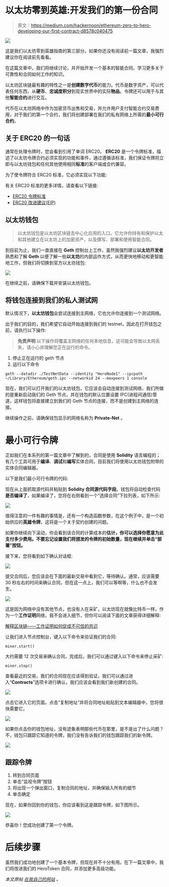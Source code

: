 # 以太坊零到英雄:开发我们的第一份合同

> 原文：<https://medium.com/hackernoon/ethereum-zero-to-hero-developing-our-first-contract-d8578c040475>

![](img/b4408942405f342b42550405bc1eedd7.png)

这是我们以太坊零到英雄指南的第三部分。如果你还没有阅读前一篇文章，我强烈建议你在阅读前先看看。

在这篇文章中，我们将继续讨论，并开始开发一个基本的智能合同，学习更多关于可靠性和合同如何工作的知识。

以太坊区块链最有趣的特性之一是**创建数字代币**的能力。代币是数字资产，可以代表任何东西，从**硬币**、**忠诚度积分**到现实世界中的实际**物品**。令牌还可以用于与其他**智能合约**进行交互。

代币在以太坊网络中作为加密货币出售和交易，并允许用户支付智能合约交易费用，对于我们的第一个合约，我们将创建部署在我们的私有网络上所需的**最小可行合约**。

## 关于 ERC20 的一句话

通常在处理令牌时，您会看到引用了单词 ERC20。 **ERC20** 是一个令牌标准，描述了以太坊令牌合约必须实现的功能和事件，通过遵循该标准，我们保证令牌将立即与以太坊钱包和任何其他使用相同**标准**的客户端或合约兼容。

为了使令牌符合 ERC20 标准，它必须实现以下功能:

有关 ERC20 标准的更多详情，请查看以下链接:

*   [ERC20 令牌标准](https://theethereum.wiki/w/index.php/ERC20_Token_Standard)
*   [ERC20 改进建议(EIP)](https://github.com/ethereum/EIPs/blob/master/EIPS/eip-20-token-standard.md)

## 以太坊钱包

> 以太坊钱包是以太坊区块链去中心化应用的入口。它允许你持有和保护以太和其他建立在以太坊上的加密资产，以及撰写、部署和使用智能合同。

到目前为止，我们一直直接在 **Geth** 控制台上工作，虽然我强烈建议**以太坊开发者**熟悉和了解 **Geth** 以便了解一些**以太坊**的内部运作方式，从而更快地移动和更智能地工作，但我们将切换到官方以太坊钱包:

![](img/25b461b708d5fd5a7f034aa06b9702f1.png)

在继续之前，请确保下载并安装以太坊钱包。

## 将钱包连接到我们的私人测试网

默认情况下，**以太坊钱包**会尝试连接到主网络，它也允许你连接到一个测试网络。

出于我们的目的，我们希望它自动开始连接到我们的 testnet，因此在打开钱包之前，请执行以下操作:

> **免责声明**:以下操作将覆盖主网络的任何本地信息，这可能会导致以太网丢失，请小心并理解您正在运行的命令。

1.  停止正在运行的 geth 节点
2.  运行以下命令

`geth --datadir ./TestNetData --identity "HeroNode1" --ipcpath ~/Library/Ethereum/geth.ipc --networkid 24 --maxpeers 1 console`

现在，我们可以打开我们的以太坊钱包，它应该会自动连接到测试网络，我们所做的是重新启动我们的 Geth 节点，并在钱包的默认位置设置 IPC(进程间通信)管道，这样钱包将直接建立到我们的 Geth 节点的连接，而不是创建到主网络的连接。

继续操作之前，请确保钱包显示的网络名称为 **Private-Net** 。

# 最小可行令牌

正如我们在本系列的第一篇文章中了解到的，合同是使用 **Solidity** 语言编程的；有几个工具可用于**编译**、**调试**和**编写**实体合同，目前我们将使用以太坊钱包附带的实体合同编辑器。

以下是我们最小可行令牌的代码:

现在从上面抓取源代码并粘贴到 **Solidity 合同源代码字段**。钱包将自动检查代码**是否编译了**，如果编译了，您将在右侧看到一个“选择合同”下拉列表，如下所示:

![](img/a699da0075a3230c53a599b92aa7aea7.png)

值得注意的一件有趣的事情是，还有一个构造函数参数，在这个例子中，是一个初始供应的**英雄令牌**，这将是一个关于契约创建的问题。

如果你继续向下滚动，你会看到该合同的计算成本的**估计，你可以选择你愿意为此支付多少费用。不要忘记设置我们将颁发的令牌的初始数量，现在继续并单击“部署”按钮。**

接下来，您将看到如下确认对话框:

![](img/de46351abe73c40fab97ebb48a5667fd.png)

提交合同后，您应该会在下面的最新交易中看到它，等待确认。通常，应该需要 30 秒左右的时间来确认合同，但在这一点上，我们可以等啊等，什么也不会发生。

![](img/aa9a88a2c6f816f327a0275fa91da8aa.png)

这是因为网络中没有其他节点，也没有人在采矿，以太坊现在就像比特币一样，作为一个**工作证明**网络，我不会进入细节，但你可以阅读下面的文章获得详细解释:

[解释区块链——工作证明如何促成不可信的共识](https://keepingstock.net/explaining-blockchain-how-proof-of-work-enables-trustless-consensus-2abed27f0845)

让我们进入节点控制台，键入以下命令来验证我们的合同:

`miner.start()`

大约需要 12 次交易来确认合同，完成后，我们可以通过键入以下命令来停止采矿:

`miner.stop()`

查看最近的交易，我们的合同现在应该得到验证，我们可以通过进入“**Contracts**”选项卡进行确认，我们应该会看到我们新创建的合同。

![](img/0fe7a624e5b11101935b7368e4506b13.png)

点击它进入它的页面。点击“复制地址”并将合同地址粘贴到文本编辑器中，您将很快需要它。

![](img/8961bc5959a4dfc48e1f70ccb4158b92.png)

如果你点击你的钱包地址，没有迹象表明那些代币在那里，是不是出了什么问题？不，钱包只跟踪它知道的令牌，我们没有告诉我们的钱包跟踪我们的新令牌。

![](img/e19313cf8bd345eab17189277ae8f8d5.png)

## 跟踪令牌

1.  转到合同页面
2.  单击“监视令牌”按钮
3.  将出现一个弹出窗口，复制合同的地址，并确保输入所有的细节
4.  单击确定

现在，如果你回到你的钱包，你应该看到这是跟踪令牌，如下图所示。

![](img/6e3f124034ea27538a5a9116aba83dd0.png)

恭喜你！您成功创建了第一个令牌。

# 后续步骤

虽然我们成功地创建了一个基本令牌，但现在并不十分有用。在下一篇文章中，我们将改进我们的 HeroToken 合同，并添加更多高级功能。

*本文原帖* [*在我自己的网站*](https://coderoncode.com/blockchain/2017/12/24/ethereum-zero-to-hero-developing-our-first-contract.html) *。*